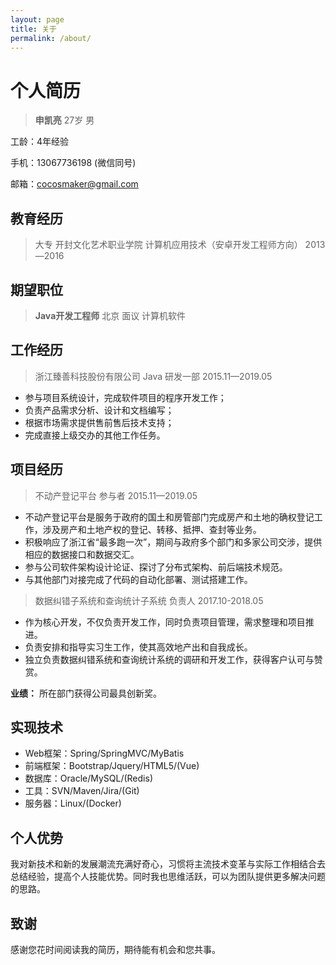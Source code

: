```yaml
---
layout: page
title: 关于
permalink: /about/
---
```


# 个人简历

> **申凯亮**   		  27岁    	  男

工龄：4年经验 

手机：13067736198  (微信同号)

邮箱：cocosmaker@gmail.com

## 教育经历

> 大专  开封文化艺术职业学院  计算机应用技术（安卓开发工程师方向）  2013—2016

## 期望职位
> **Java开发工程师**    北京    面议    计算机软件

## 工作经历
> 浙江臻善科技股份有限公司  Java  研发一部	2015.11—2019.05

- 参与项目系统设计，完成软件项目的程序开发工作；
- 负责产品需求分析、设计和文档编写；
- 根据市场需求提供售前售后技术支持；
- 完成直接上级交办的其他工作任务。

## 项目经历
> 不动产登记平台 参与者	2015.11—2019.05

- 不动产登记平台是服务于政府的国土和房管部门完成房产和土地的确权登记工作，涉及房产和土地产权的登记、转移、抵押、查封等业务。
- 积极响应了浙江省“最多跑一次”，期间与政府多个部门和多家公司交涉，提供相应的数据接口和数据交汇。
- 参与公司软件架构设计论证、探讨了分布式架构、前后端技术规范。
- 与其他部门对接完成了代码的自动化部署、测试搭建工作。

> 数据纠错子系统和查询统计子系统 负责人 2017.10-2018.05

- 作为核心开发，不仅负责开发工作，同时负责项目管理，需求整理和项目推进。
- 负责安排和指导实习生工作，使其高效地产出和自我成长。
- 独立负责数据纠错系统和查询统计系统的调研和开发工作，获得客户认可与赞赏。

**业绩：** 所在部门获得公司最具创新奖。

## 实现技术
- Web框架：Spring/SpringMVC/MyBatis
- 前端框架：Bootstrap/Jquery/HTML5/(Vue)
- 数据库：Oracle/MySQL/(Redis)
- 工具：SVN/Maven/Jira/(Git)
- 服务器：Linux/(Docker)

## 个人优势

我对新技术和新的发展潮流充满好奇心，习惯将主流技术变革与实际工作相结合去总结经验，提高个人技能优势。同时我也思维活跃，可以为团队提供更多解决问题的思路。

## 致谢

感谢您花时间阅读我的简历，期待能有机会和您共事。

